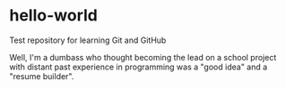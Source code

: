 # hello-world
Test repository for learning Git and GitHub

Well, I'm a dumbass who thought becoming the lead on a school project with distant past experience in programming was a "good idea" and a "resume builder".
